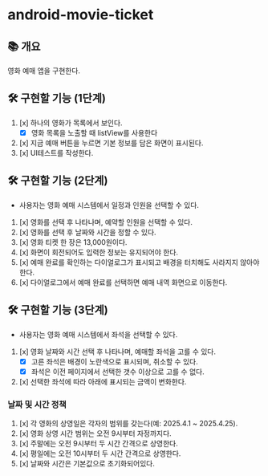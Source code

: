 # android-movie-ticket

## 📚️ 개요

영화 예매 앱을 구현한다.

## 🛠️ 구현할 기능 (1단계)

1. [x] 하나의 영화가 목록에서 보인다.
    - [x] 영화 목록을 노출할 때 listView를 사용한다
2. [x] 지금 예매 버튼을 누르면 기본 정보를 담은 화면이 표시된다.
3. [x] UI테스트를 작성한다.


## 🛠️ 구현할 기능 (2단계)
   - 사용자는 영화 예매 시스템에서 일정과 인원을 선택할 수 있다.
1. [x] 영화를 선택 후 나타나며, 예약할 인원을 선택할 수 있다.
2. [x] 영화를 선택 후 날짜와 시간을 정할 수 있다.
3. [x] 영화 티켓 한 장은 13,000원이다.
4. [x] 화면이 회전되어도 입력한 정보는 유지되어야 한다.
5. [x] 예매 완료를 확인하는 다이얼로그가 표시되고 배경을 터치해도 사라지지 않아야 한다.
6. [x] 다이얼로그에서 예매 완료를 선택하면 예매 내역 화면으로 이동한다.

## 🛠️ 구현할 기능 (3단계)
- 사용자는 영화 예매 시스템에서 좌석을 선택할 수 있다.
1. [x] 영화 날짜와 시간 선택 후 나타나며, 예매할 좌석을 고를 수 있다.
   - [x] 고른 좌석은 배경이 노란색으로 표시되며, 취소할 수 있다.
   - [x] 좌석은 이전 페이지에서 선택한 갯수 이상으로 고를 수 없다.
2. [x] 선택한 좌석에 따라 아래에 표시되는 금액이 변화한다.


### 날짜 및 시간 정책
1. [x] 각 영화의 상영일은 각자의 범위를 갖는다(예: 2025.4.1 ~ 2025.4.25).
2. [x] 영화 상영 시간 범위는 오전 9시부터 자정까지다.
3. [x] 주말에는 오전 9시부터 두 시간 간격으로 상영한다.
4. [x] 평일에는 오전 10시부터 두 시간 간격으로 상영한다.
5. [x] 날짜와 시간은 기본값으로 초기화되어있다.
